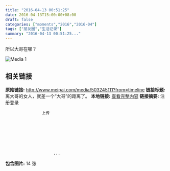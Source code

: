 ```yaml
---
title: "2016-04-13 00:51:25"
date: 2016-04-13T15:00:00+08:00
draft: false
categories: ["moments","2016","2016-04"]
tags: ["朋友圈","生活记录"]
summary: "2016-04-13 00:51:25..."
---
```


所以大哥在哪？

![Media 1](/Moments/photos/2016-04-13/201604130051250.jpg)

## 相关链接

**原始链接:** http://www.meipai.com/media/503245111?from=timeline
**链接标题:** 离大哥的女人，就差一个“大哥”的距离了。
**本地链接:** [查看完整内容](/link_content/2016/04/2016-04-13-5/link_content/)
**链接摘要:** 注册登录
                
                
                    
                    上传
                
                    
    


    
                
                        
                         ...
**包含图片:** 14 张

